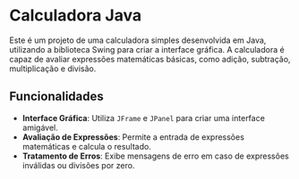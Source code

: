 # Calculadora Java

Este é um projeto de uma calculadora simples desenvolvida em Java, utilizando a biblioteca Swing para criar a interface gráfica. A calculadora é capaz de avaliar expressões matemáticas básicas, como adição, subtração, multiplicação e divisão.

## Funcionalidades

- **Interface Gráfica**: Utiliza `JFrame` e `JPanel` para criar uma interface amigável.
- **Avaliação de Expressões**: Permite a entrada de expressões matemáticas e calcula o resultado.
- **Tratamento de Erros**: Exibe mensagens de erro em caso de expressões inválidas ou divisões por zero.